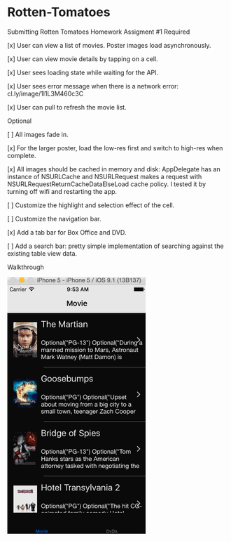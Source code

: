 # Rotten-Tomatoes
Submitting Rotten Tomatoes Homework Assigment #1
Required

[x] User can view a list of movies. Poster images load asynchronously.

[x] User can view movie details by tapping on a cell.

[x] User sees loading state while waiting for the API.

[x] User sees error message when there is a network error: cl.ly/image/1l1L3M460c3C

[x] User can pull to refresh the movie list.

Optional

[ ] All images fade in.

[x] For the larger poster, load the low-res first and switch to high-res when complete.

[x] All images should be cached in memory and disk: AppDelegate has an instance of NSURLCache and NSURLRequest makes a request with NSURLRequestReturnCacheDataElseLoad cache policy. I tested it by turning off wifi and restarting the app.

[ ] Customize the highlight and selection effect of the cell.

[ ] Customize the navigation bar.

[x] Add a tab bar for Box Office and DVD.

[ ] Add a search bar: pretty simple implementation of searching against the existing table view data.

Walkthrough

![Video Walkthrough](Rotter.gif)

